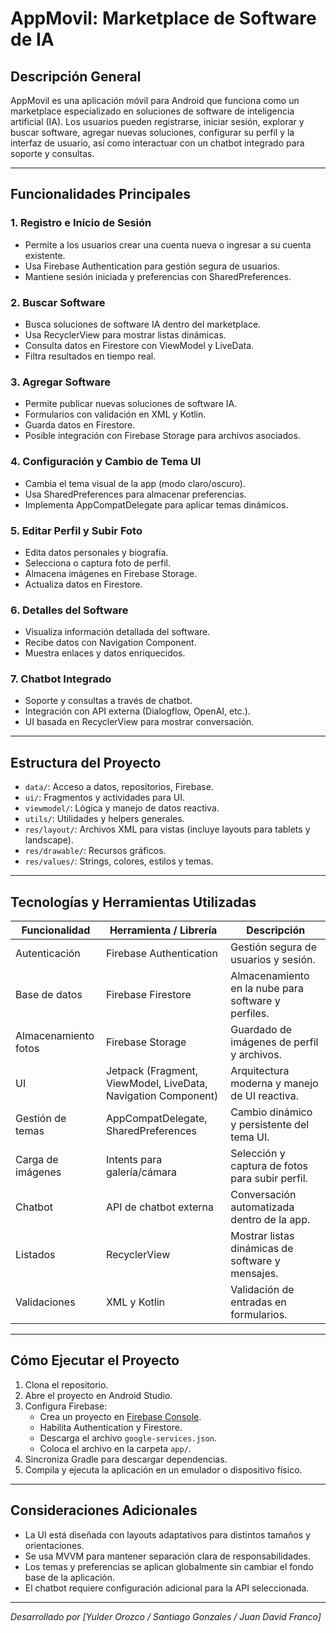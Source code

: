 # AppMovil: Marketplace de Software de IA

## Descripción General

AppMovil es una aplicación móvil para Android que funciona como un marketplace especializado en soluciones de software de inteligencia artificial (IA). Los usuarios pueden registrarse, iniciar sesión, explorar y buscar software, agregar nuevas soluciones, configurar su perfil y la interfaz de usuario, así como interactuar con un chatbot integrado para soporte y consultas.

---

## Funcionalidades Principales

### 1. Registro e Inicio de Sesión
- Permite a los usuarios crear una cuenta nueva o ingresar a su cuenta existente.
- Usa Firebase Authentication para gestión segura de usuarios.
- Mantiene sesión iniciada y preferencias con SharedPreferences.

### 2. Buscar Software
- Busca soluciones de software IA dentro del marketplace.
- Usa RecyclerView para mostrar listas dinámicas.
- Consulta datos en Firestore con ViewModel y LiveData.
- Filtra resultados en tiempo real.

### 3. Agregar Software
- Permite publicar nuevas soluciones de software IA.
- Formularios con validación en XML y Kotlin.
- Guarda datos en Firestore.
- Posible integración con Firebase Storage para archivos asociados.

### 4. Configuración y Cambio de Tema UI
- Cambia el tema visual de la app (modo claro/oscuro).
- Usa SharedPreferences para almacenar preferencias.
- Implementa AppCompatDelegate para aplicar temas dinámicos.

### 5. Editar Perfil y Subir Foto
- Edita datos personales y biografía.
- Selecciona o captura foto de perfil.
- Almacena imágenes en Firebase Storage.
- Actualiza datos en Firestore.

### 6. Detalles del Software
- Visualiza información detallada del software.
- Recibe datos con Navigation Component.
- Muestra enlaces y datos enriquecidos.

### 7. Chatbot Integrado
- Soporte y consultas a través de chatbot.
- Integración con API externa (Dialogflow, OpenAI, etc.).
- UI basada en RecyclerView para mostrar conversación.

---

## Estructura del Proyecto

- `data/`: Acceso a datos, repositorios, Firebase.
- `ui/`: Fragmentos y actividades para UI.
- `viewmodel/`: Lógica y manejo de datos reactiva.
- `utils/`: Utilidades y helpers generales.
- `res/layout/`: Archivos XML para vistas (incluye layouts para tablets y landscape).
- `res/drawable/`: Recursos gráficos.
- `res/values/`: Strings, colores, estilos y temas.

---

## Tecnologías y Herramientas Utilizadas

| Funcionalidad         | Herramienta / Librería           | Descripción                                          |
|----------------------|---------------------------------|------------------------------------------------------|
| Autenticación        | Firebase Authentication          | Gestión segura de usuarios y sesión.                 |
| Base de datos        | Firebase Firestore               | Almacenamiento en la nube para software y perfiles. |
| Almacenamiento fotos | Firebase Storage                 | Guardado de imágenes de perfil y archivos.           |
| UI                   | Jetpack (Fragment, ViewModel, LiveData, Navigation Component) | Arquitectura moderna y manejo de UI reactiva.       |
| Gestión de temas     | AppCompatDelegate, SharedPreferences | Cambio dinámico y persistente del tema UI.           |
| Carga de imágenes    | Intents para galería/cámara     | Selección y captura de fotos para subir perfil.      |
| Chatbot             | API de chatbot externa           | Conversación automatizada dentro de la app.          |
| Listados            | RecyclerView                    | Mostrar listas dinámicas de software y mensajes.     |
| Validaciones        | XML y Kotlin                    | Validación de entradas en formularios.               |

---

## Cómo Ejecutar el Proyecto

1. Clona el repositorio.
2. Abre el proyecto en Android Studio.
3. Configura Firebase:
    - Crea un proyecto en [Firebase Console](https://console.firebase.google.com/).
    - Habilita Authentication y Firestore.
    - Descarga el archivo `google-services.json`.
    - Coloca el archivo en la carpeta `app/`.
4. Sincroniza Gradle para descargar dependencias.
5. Compila y ejecuta la aplicación en un emulador o dispositivo físico.

---

## Consideraciones Adicionales

- La UI está diseñada con layouts adaptativos para distintos tamaños y orientaciones.
- Se usa MVVM para mantener separación clara de responsabilidades.
- Los temas y preferencias se aplican globalmente sin cambiar el fondo base de la aplicación.
- El chatbot requiere configuración adicional para la API seleccionada.

---

*Desarrollado por [Yulder Orozco / Santiago Gonzales / Juan David Franco]*
